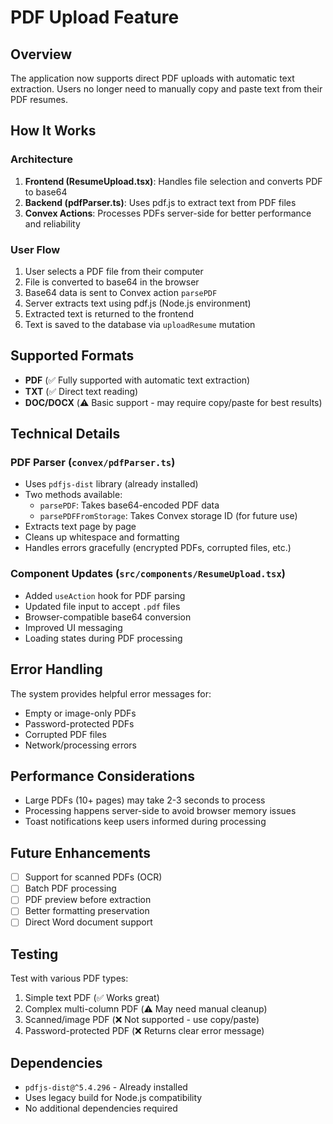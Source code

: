 # PDF Upload Feature

## Overview
The application now supports direct PDF uploads with automatic text extraction. Users no longer need to manually copy and paste text from their PDF resumes.

## How It Works

### Architecture
1. **Frontend (ResumeUpload.tsx)**: Handles file selection and converts PDF to base64
2. **Backend (pdfParser.ts)**: Uses pdf.js to extract text from PDF files
3. **Convex Actions**: Processes PDFs server-side for better performance and reliability

### User Flow
1. User selects a PDF file from their computer
2. File is converted to base64 in the browser
3. Base64 data is sent to Convex action `parsePDF`
4. Server extracts text using pdf.js (Node.js environment)
5. Extracted text is returned to the frontend
6. Text is saved to the database via `uploadResume` mutation

## Supported Formats
- **PDF** (✅ Fully supported with automatic text extraction)
- **TXT** (✅ Direct text reading)
- **DOC/DOCX** (⚠️ Basic support - may require copy/paste for best results)

## Technical Details

### PDF Parser (`convex/pdfParser.ts`)
- Uses `pdfjs-dist` library (already installed)
- Two methods available:
  - `parsePDF`: Takes base64-encoded PDF data
  - `parsePDFFromStorage`: Takes Convex storage ID (for future use)
- Extracts text page by page
- Cleans up whitespace and formatting
- Handles errors gracefully (encrypted PDFs, corrupted files, etc.)

### Component Updates (`src/components/ResumeUpload.tsx`)
- Added `useAction` hook for PDF parsing
- Updated file input to accept `.pdf` files
- Browser-compatible base64 conversion
- Improved UI messaging
- Loading states during PDF processing

## Error Handling
The system provides helpful error messages for:
- Empty or image-only PDFs
- Password-protected PDFs
- Corrupted PDF files
- Network/processing errors

## Performance Considerations
- Large PDFs (10+ pages) may take 2-3 seconds to process
- Processing happens server-side to avoid browser memory issues
- Toast notifications keep users informed during processing

## Future Enhancements
- [ ] Support for scanned PDFs (OCR)
- [ ] Batch PDF processing
- [ ] PDF preview before extraction
- [ ] Better formatting preservation
- [ ] Direct Word document support

## Testing
Test with various PDF types:
1. Simple text PDF (✅ Works great)
2. Complex multi-column PDF (⚠️ May need manual cleanup)
3. Scanned/image PDF (❌ Not supported - use copy/paste)
4. Password-protected PDF (❌ Returns clear error message)

## Dependencies
- `pdfjs-dist@^5.4.296` - Already installed
- Uses legacy build for Node.js compatibility
- No additional dependencies required

